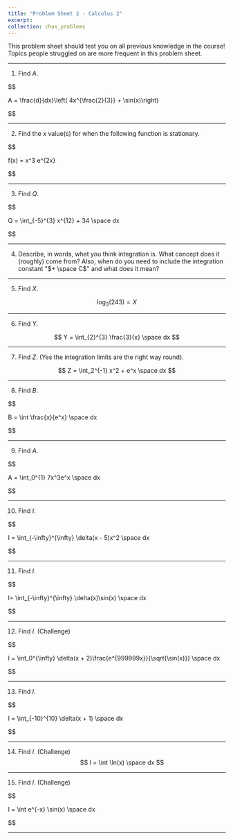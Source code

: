 ```yaml
---
title: "Problem Sheet 2 - Calculus 2"
excerpt: 
collection: chas_problems
---
```


This problem sheet should test you on all previous knowledge in the course! Topics people struggled on are more frequent in this problem sheet.

---
1) Find $A$.

$$

A = \frac{d}{dx}\left( 4x^{\frac{2}{3}} + \sin(x)\right)

$$

---
2) Find the $x$ value(s) for when the following function is stationary.

$$

f(x) = x^3 e^{2x}

$$

---
3) Find $Q$.

$$

Q = \int_{-5}^{3} x^{12} + 34 \space dx

$$

---
4) Describe, in words, what you think integration is. What concept does it (roughly) come from? Also, when do you need to include the integration constant "$+ \space C$" and what does it mean?

---
5) Find $X$.

$$
\log_3(243) = X
$$

---
6) Find $Y$.

$$
Y = \int_{2}^{3} \frac{3}{x} \space dx 
$$

---
7) Find $Z$. (Yes the integration limits are the right way round).

$$
Z = \int_2^{-1} x^2 + e^x \space dx
$$

---
8) Find $B$.

$$

B = \int \frac{x}{e^x} \space dx

$$


---
9) Find $A$.

$$

A = \int_0^{1} 7x^3e^x \space dx

$$

---
10) Find $I$.

$$

I = \int_{-\infty}^{\infty} \delta(x - 5)x^2 \space dx

$$

---
11) Find $I$.

$$

I= \int_{-\infty}^{\infty} \delta(x)\sin(x) \space dx

$$

---
12) Find $I$. (Challenge)

$$

I = \int_0^{\infty} \delta(x + 2)\frac{e^{999999x}}{\sqrt{\sin(x)}} \space dx

$$

---
13) Find $I$.

$$

I = \int_{-10}^{10} \delta(x + 1) \space dx

$$

---

14)  Find $I$. (Challenge)
$$
I = \int \ln(x) \space dx
$$

---
15)  Find $I$. (Challenge)

$$

I = \int e^{-x} \sin(x) \space dx

$$

---